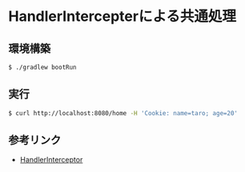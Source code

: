 # HandlerIntercepterによる共通処理

## 環境構築
```bash
$ ./gradlew bootRun
```
## 実行
```bash
$ curl http://localhost:8080/home -H 'Cookie: name=taro; age=20'
```

## 参考リンク
- [HandlerInterceptor](https://qiita.com/kazuki43zoo/items/757b557c05f548c6c5db#handlerinterceptor)
